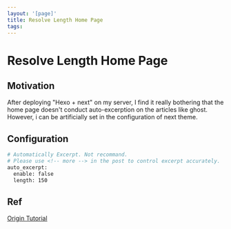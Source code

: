 ```yaml
---
layout: '[page]'
title: Resolve Length Home Page
tags:
---
```

# Resolve Length Home Page
## Motivation
After deploying "Hexo + next" on my server, I find it really bothering that the home page doesn't conduct auto-excerption on the articles like ghost. However, i can be artificially set in the configuration of next theme. 
## Configuration
```bash
# Automatically Excerpt. Not recommand.
# Please use <!-- more --> in the post to control excerpt accurately.
auto_excerpt:
  enable: false
  length: 150
```

## Ref
[Origin Tutorial](https://www.jianshu.com/p/393d067dba8d)
